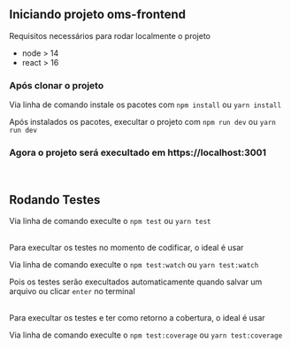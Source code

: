 ## Iniciando projeto oms-frontend

Requisitos necessários para rodar localmente o projeto

- node > 14
- react > 16

### Após clonar o projeto

Via linha de comando instale os pacotes com
`npm install` ou `yarn install`
<br>

Após instalados os pacotes, execultar o projeto com `npm run dev` ou `yarn run dev`

### Agora o projeto será execultado em https://localhost:3001

<br>

## Rodando Testes

Via linha de comando execulte o
`npm test` ou `yarn test`
<br>
<br>

Para execultar os testes no momento de codificar, o ideal é usar

Via linha de comando execulte o
`npm test:watch` ou `yarn test:watch`
<br>

Pois os testes serão execultados automaticamente quando salvar um arquivo ou clicar `enter` no terminal
<br>
<br>

Para execultar os testes e ter como retorno a cobertura, o ideal é usar

Via linha de comando execulte o
`npm test:coverage` ou `yarn test:coverage`
<br>
